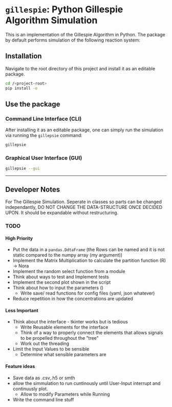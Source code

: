# `gillespie`: Python Gillespie Algorithm Simulation

This is an implementation of the Gillespie Algorithm in Python. The package by default performs simulation of the following reaction system:

## Installation

Navigate to the root directory of this project and install it as an editable package.

```bash
cd /<project-root>
pip install -e
```

## Use the package

### Command Line Interface (CLI)

After installing it as an editable package, one can simply run the simulation via running the `gillepsie` command:

```bash
gillepsie
```

### Graphical User Interface (GUI)


```bash
gillepsie --gui
```

---

## Developer Notes

For The Gillespie Simulation. Seperate in classes so parts can be changed
independantly, DO NOT CHANGE THE DATA-STRUCTURE ONCE DECIDED UPON. It should be
expandable without restructuring.

### TODO

#### High Priority

* Put the data in a `pandas.DdtaFrame` (the Rows can be named and it is not
  static compared to the numpy array (my argument))
* Implement the Matrix Multiplication to calculate the partition function (R) ->
  Nora
* Implement the random select function from a module
* Think about ways to test and Implement tests
* Implement the second plot shown in the script
* Think about how to input the parameters ()
  * Write save/ read functions for config files (yaml, json whatever)
* Reduce repetition in how the concentrations are updated

#### Less Important

* Think about the interface - tkinter works but is tedious
  * Write Reusable elements for the interface
  * Think of a way to properly connect the elements that allows signals to be
      propelled throughout the "tree"
  * Work out the threading
* Limit the Input Values to be sensible
  * Determine what sensible parameters are

#### Feature ideas

* Save data as .csv,.h5 or smth
* allow the simmulation to run cuntinously until User-Input interrupt and
  continuusly plot.
  * Allow to modify Parameters while Running
* Write the command line stuff
